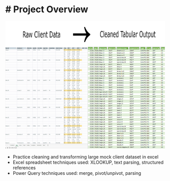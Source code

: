 # # Project Overview 
<img src="https://github.com/KarlNagy/cleaning/blob/main/static/output.png?raw=true" width="500" height="400" />

* Practice cleaning and transforming large mock client dataset in excel
* Excel spreadsheet techniques used: XLOOKUP, text parsing, structured references
* Power Query techniques used: merge, pivot/unpivot, parsing
